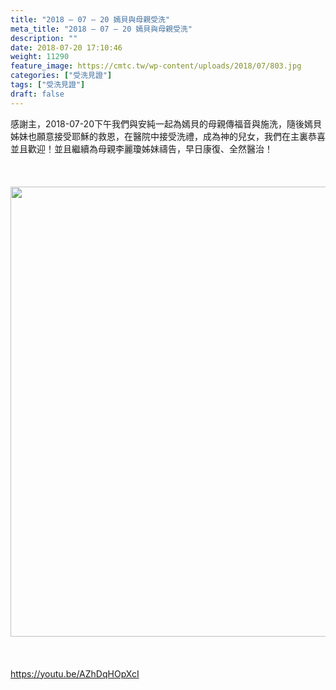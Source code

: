```yaml
---
title: "2018 – 07 – 20 嫣貝與母親受洗"
meta_title: "2018 – 07 – 20 嫣貝與母親受洗"
description: ""
date: 2018-07-20 17:10:46
weight: 11290
feature_image: https://cmtc.tw/wp-content/uploads/2018/07/803.jpg
categories: ["受洗見證"]
tags: ["受洗見證"]
draft: false
---
```


感謝主，2018-07-20下午我們與安純一起為嫣貝的母親傳福音與施洗，隨後嫣貝姊妹也願意接受耶穌的救恩，在醫院中接受洗禮，成為神的兒女，我們在主裏恭喜並且歡迎！並且繼續為母親李麗瓊姊妹禱告，早日康復、全然醫治！<br />
<br />
&nbsp;<br />
<br />
<img class="size-full wp-image-11389 aligncenter" src="https://cmtc.tw/wp-content/uploads/2018/07/802.jpg" alt="" width="1280" height="720" /><br />
<br />
&nbsp;<br />
<br />
https://youtu.be/AZhDqHOpXcI<br />
<br />
&nbsp;<br />
<br />
&nbsp;<br />
<br />
&nbsp;<br />
<br />
&nbsp;<br />
<br />
&nbsp;
        